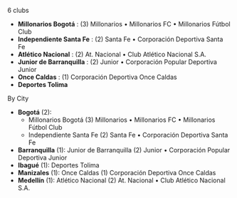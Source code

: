6 clubs

- **Millonarios Bogotá** : (3) Millonarios • Millonarios FC • Millonarios Fútbol Club
- **Independiente Santa Fe** : (2) Santa Fe • Corporación Deportiva Santa Fe
- **Atlético Nacional** : (2) At. Nacional • Club Atlético Nacional S.A.
- **Junior de Barranquilla** : (2) Junior • Corporación Popular Deportiva Junior
- **Once Caldas** : (1) Corporación Deportiva Once Caldas
- **Deportes Tolima**




By City

- **Bogotá** (2): 
  - Millonarios Bogotá  (3) Millonarios • Millonarios FC • Millonarios Fútbol Club
  - Independiente Santa Fe  (2) Santa Fe • Corporación Deportiva Santa Fe
- **Barranquilla** (1): Junior de Barranquilla  (2) Junior • Corporación Popular Deportiva Junior
- **Ibagué** (1): Deportes Tolima 
- **Manizales** (1): Once Caldas  (1) Corporación Deportiva Once Caldas
- **Medellín** (1): Atlético Nacional  (2) At. Nacional • Club Atlético Nacional S.A.


